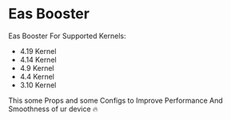# Eas Booster
Eas Booster For Supported Kernels:
- 4.19 Kernel
- 4.14 Kernel
- 4.9 Kernel
- 4.4 Kernel
- 3.10 Kernel

This some Props and some Configs to Improve Performance
And Smoothness of ur device 🔥
